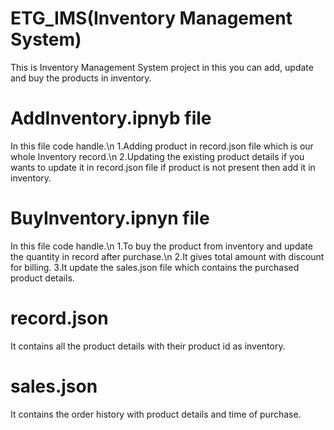 # ETG_IMS(Inventory Management System)
This is Inventory Management System project in this you can add, update and buy the products in inventory. 

# AddInventory.ipnyb file
In this file code handle.\n 
1.Adding product in record.json file which is our whole Inventory record.\n
2.Updating the existing product details if you wants to update it in record.json file if product is not present then add it in inventory.

# BuyInventory.ipnyn file
In this file code handle.\n
1.To buy the product from inventory and update the quantity in record after purchase.\n
2.It gives total amount with discount for billing. 
3.It update the sales.json file which contains the purchased product details.

# record.json
It contains all the product details with their product id as inventory.

# sales.json
It contains the order history with product details and time of purchase.

